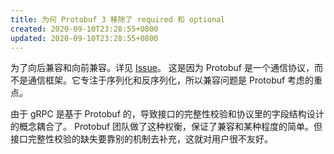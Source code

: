 ```yaml
---
title: 为何 Protobuf 3 移除了 required 和 optional
created: 2020-09-10T23:28:55+0800
updated: 2020-09-10T23:28:55+0800
---
```



为了向后兼容和向前兼容。详见 [Issue](https://github.com/protocolbuffers/protobuf/issues/2497#issuecomment-267422550)。
这是因为 Protobuf 是一个通信协议，而不是通信框架。它专注于序列化和反序列化，所以兼容问题是 Protobuf 考虑的重点。

由于 gRPC 是基于 Protobuf 的，导致接口的完整性校验和协议里的字段结构设计的概念耦合了。
Protobuf 团队做了这种权衡，保证了兼容和某种程度的简单。但接口完整性校验的缺失要靠别的机制去补充，这就对用户很不友好。
